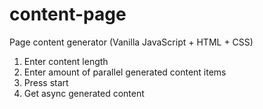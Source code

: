# content-page
Page content generator (Vanilla JavaScript + HTML + CSS)
1. Enter content length
2. Enter amount of parallel generated content items
3. Press start
4. Get async generated content

